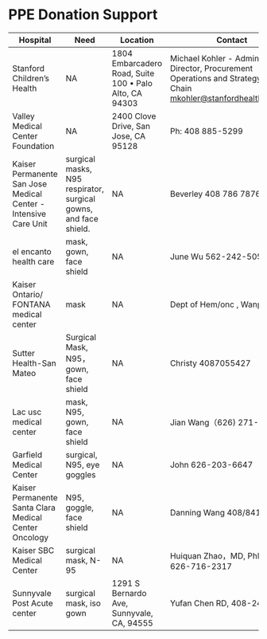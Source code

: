 # PPE Donation Support

| Hospital | Need | Location | Contact |
| --- | --- | --- | --- |
| Stanford Children’s Health | NA | 1804 Embarcadero Road, Suite 100 • Palo Alto, CA 94303| Michael Kohler - Administrative Director, Procurement Operations and Strategy Supply Chain mkohler@stanfordhealthcare.org |
| Valley Medical Center Foundation | NA | 2400 Clove Drive, San Jose, CA 95128 | Ph: 408 885-5299 |
| Kaiser Permanente San Jose Medical Center - Intensive Care Unit | surgical masks, N95 respirator, surgical gowns, and face shield.| NA | Beverley 408 786 7876 | 
| el encanto health care | mask, gown, face shield | NA | June Wu 562-242-5050 |
| Kaiser Ontario/ FONTANA medical center | mask | NA | Dept of Hem/onc , Wanping Hu | 
| Sutter Health-San Mateo | Surgical Mask, N95， gown, face shield | NA | Christy 4087055427 |
| Lac usc medical center | mask, N95, gown, face shield | NA | Jian Wang（626) 271-6980 |
| Garfield Medical Center | surgical, N95, eye goggles | NA | John 626-203-6647 |
| Kaiser Permanente Santa Clara Medical Center Oncology | N95, goggle, face shield | NA | Danning Wang 408/841-6988 |
| Kaiser SBC Medical Center | surgical mask, N-95 | NA | Huiquan  Zhao，MD, PhD 1-626-716-2317
| Sunnyvale Post Acute center | surgical mask, iso gown | 1291 S Bernardo Ave, Sunnyvale, CA, 94555 | Yufan Chen RD, 408-245-8070 |


